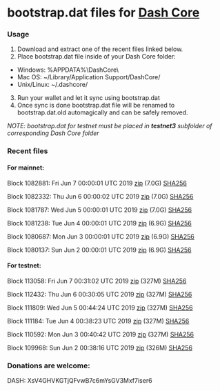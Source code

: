 # bootstrap.dat files for [Dash Core](https://www.dash.org)

### Usage

1. Download and extract one of the recent files linked below.
2. Place bootstrap.dat file inside of your Dash Core folder:
 - Windows: %APPDATA%\DashCore\
 - Mac OS: ~/Library/Application Support/DashCore/
 - Unix/Linux: ~/.dashcore/
3. Run your wallet and let it sync using bootstrap.dat
4. Once sync is done bootstrap.dat file will be renamed to bootstrap.dat.old automagically and can be safely removed.

_NOTE: bootstrap.dat for testnet must be placed in **testnet3** subfolder of corresponding Dash Core folder_

### Recent files

#### For mainnet:

Block 1082881: Fri Jun  7 00:00:01 UTC 2019 [zip](https://dash-bootstrap.ams3.digitaloceanspaces.com/mainnet/2019-06-07/bootstrap.dat.zip) (7.0G) [SHA256](https://dash-bootstrap.ams3.digitaloceanspaces.com/mainnet/2019-06-07/sha256.txt)

Block 1082332: Thu Jun  6 00:00:02 UTC 2019 [zip](https://dash-bootstrap.ams3.digitaloceanspaces.com/mainnet/2019-06-06/bootstrap.dat.zip) (7.0G) [SHA256](https://dash-bootstrap.ams3.digitaloceanspaces.com/mainnet/2019-06-06/sha256.txt)

Block 1081787: Wed Jun  5 00:00:01 UTC 2019 [zip](https://dash-bootstrap.ams3.digitaloceanspaces.com/mainnet/2019-06-05/bootstrap.dat.zip) (7.0G) [SHA256](https://dash-bootstrap.ams3.digitaloceanspaces.com/mainnet/2019-06-05/sha256.txt)

Block 1081238: Tue Jun  4 00:00:01 UTC 2019 [zip](https://dash-bootstrap.ams3.digitaloceanspaces.com/mainnet/2019-06-04/bootstrap.dat.zip) (6.9G) [SHA256](https://dash-bootstrap.ams3.digitaloceanspaces.com/mainnet/2019-06-04/sha256.txt)

Block 1080687: Mon Jun  3 00:00:01 UTC 2019 [zip](https://dash-bootstrap.ams3.digitaloceanspaces.com/mainnet/2019-06-03/bootstrap.dat.zip) (6.9G) [SHA256](https://dash-bootstrap.ams3.digitaloceanspaces.com/mainnet/2019-06-03/sha256.txt)

Block 1080137: Sun Jun  2 00:00:01 UTC 2019 [zip](https://dash-bootstrap.ams3.digitaloceanspaces.com/mainnet/2019-06-02/bootstrap.dat.zip) (6.9G) [SHA256](https://dash-bootstrap.ams3.digitaloceanspaces.com/mainnet/2019-06-02/sha256.txt)


#### For testnet:

Block 113058: Fri Jun  7 00:31:02 UTC 2019 [zip](https://dash-bootstrap.ams3.digitaloceanspaces.com/testnet/2019-06-07/bootstrap.dat.zip) (327M) [SHA256](https://dash-bootstrap.ams3.digitaloceanspaces.com/testnet/2019-06-07/sha256.txt)

Block 112432: Thu Jun  6 00:30:05 UTC 2019 [zip](https://dash-bootstrap.ams3.digitaloceanspaces.com/testnet/2019-06-06/bootstrap.dat.zip) (327M) [SHA256](https://dash-bootstrap.ams3.digitaloceanspaces.com/testnet/2019-06-06/sha256.txt)

Block 111809: Wed Jun  5 00:44:24 UTC 2019 [zip](https://dash-bootstrap.ams3.digitaloceanspaces.com/testnet/2019-06-05/bootstrap.dat.zip) (327M) [SHA256](https://dash-bootstrap.ams3.digitaloceanspaces.com/testnet/2019-06-05/sha256.txt)

Block 111184: Tue Jun  4 00:38:23 UTC 2019 [zip](https://dash-bootstrap.ams3.digitaloceanspaces.com/testnet/2019-06-04/bootstrap.dat.zip) (327M) [SHA256](https://dash-bootstrap.ams3.digitaloceanspaces.com/testnet/2019-06-04/sha256.txt)

Block 110592: Mon Jun  3 00:40:42 UTC 2019 [zip](https://dash-bootstrap.ams3.digitaloceanspaces.com/testnet/2019-06-03/bootstrap.dat.zip) (327M) [SHA256](https://dash-bootstrap.ams3.digitaloceanspaces.com/testnet/2019-06-03/sha256.txt)

Block 109968: Sun Jun  2 00:38:16 UTC 2019 [zip](https://dash-bootstrap.ams3.digitaloceanspaces.com/testnet/2019-06-02/bootstrap.dat.zip) (326M) [SHA256](https://dash-bootstrap.ams3.digitaloceanspaces.com/testnet/2019-06-02/sha256.txt)


### Donations are welcome:

DASH: XsV4GHVKGTjQFvwB7c6mYsGV3Mxf7iser6
